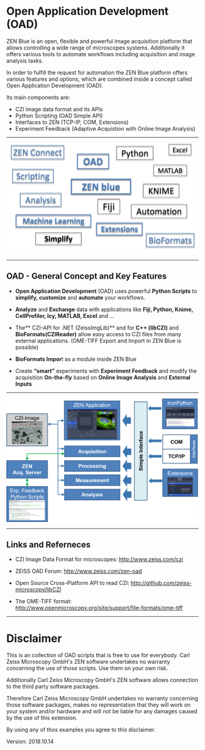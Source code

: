# Open Application Development (OAD)

ZEN Blue is an open, flexible and powerful image acquisition platform that allows controlling a wide range of microscopes systems. Additionally it offers various tools to automate workflows including acquisition and image analysis tasks.

In order to fulfill the request for automation the ZEN Blue platform offers various features and options, which are combined inside a concept called Open Application Development (OAD).

Its main components are:

*    CZI image data format and its APIs
*    Python Scripting (OAD Simple API) 
*    Interfaces to ZEN (TCP-IP, COM, Extensions)
*    Experiment Feedback (Adaptive Acquistion with Online Image Analysis)   

***
![Screenshot of GUI](/images/ZEN_OAD_Tools_Slide.png)
***

## OAD - General Concept and Key Features

* **Open Application Development** (OAD) uses powerful **Python Scripts** to **simplify, customize** and **automate** your workflows.

* **Analyze** and **Exchange** data with applications like **Fiji, Python, Knime, CellProfiler, Icy, MATLAB, Excel** and …

* The** CZI-API for .NET (ZeissImgLib)** and for **C++ (libCZI)** and **BioFormats(CZIReader)** allow easy access to CZI files from many external applications. (OME-TIFF Export and Import in ZEN Blue is possible)

* **BioFormats Impor**t as a module inside ZEN Blue

* Create **“smart”** experiments with **Experiment Feedback** and modify the acquisition **On-the-fly** based on **Online Image Analysis** and **External Inputs** 

***
![Screenshot of GUI](/images/OAD_Overview.png)
***

## Links and Referneces

* CZI Image Data Format for microscopes: http://www.zeiss.com/czi

* ZEISS OAD Forum: http://www.zeiss.com/zen-oad

* Open Source Cross-Platform API to read CZI: http://github.com/zeiss-microscopy/libCZI

* The OME-TIFF format: http://www.openmicroscopy.org/site/support/file-formats/ome-tiff

***

# Disclaimer

This is an collection of OAD scripts that is free to use for everybody.
Carl Zeiss Microscopy GmbH's ZEN software undertakes no warranty concerning the use of those scripts. Use them on your own risk.

Additionally Carl Zeiss Microscopy GmbH's ZEN software allows connection to the third party software packages.

Therefore Carl Zeiss Microscopy GmbH undertakes no warranty concerning those software packages, makes no representation that they will work on your system and/or hardware and will not be liable for any damages caused by the use of this extension.

By using any of thos examples you agree to this disclaimer.

Version: 2018.10.14
